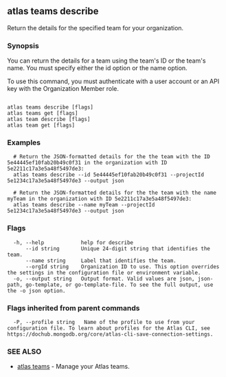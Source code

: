 ## atlas teams describe

Return the details for the specified team for your organization.


### Synopsis

You can return the details for a team using the team's ID or the team's name. You must specify either the id option or the name option.

To use this command, you must authenticate with a user account or an API key with the Organization Member role.



```

atlas teams describe [flags]
atlas teams get [flags]
atlas team describe [flags]
atlas team get [flags]
```

### Examples

```
  # Return the JSON-formatted details for the the team with the ID 5e44445ef10fab20b49c0f31 in the organization with ID 5e2211c17a3e5a48f5497de3:
  atlas teams describe --id 5e44445ef10fab20b49c0f31 --projectId 5e1234c17a3e5a48f5497de3 --output json
  
  # Return the JSON-formatted details for the the team with the name myTeam in the organization with ID 5e2211c17a3e5a48f5497de3:
  atlas teams describe --name myTeam --projectId 5e1234c17a3e5a48f5497de3 --output json
```


### Flags

```
  -h, --help            help for describe
      --id string       Unique 24-digit string that identifies the team.
      --name string     Label that identifies the team.
      --orgId string    Organization ID to use. This option overrides the settings in the configuration file or environment variable.
  -o, --output string   Output format. Valid values are json, json-path, go-template, or go-template-file. To see the full output, use the -o json option.

```


### Flags inherited from parent commands

```
  -P, --profile string   Name of the profile to use from your configuration file. To learn about profiles for the Atlas CLI, see https://dochub.mongodb.org/core/atlas-cli-save-connection-settings.

```

### SEE ALSO


* [atlas teams](atlas_teams.md)	- Manage your Atlas teams.



